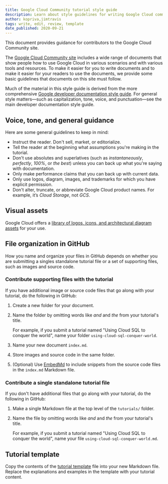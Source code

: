 ```yaml
---
title: Google Cloud Community tutorial style guide
description: Learn about style guidelines for writing Google Cloud community tutorials.
author: kopriva,jimtravis
tags: write, edit, review, template
date_published: 2020-09-21
---
```


This document provides guidance for contributors to the Google Cloud Community site.

The [Google Cloud Community site](https://cloud.google.com/community/tutorials) includes a wide range of documents that show people how to use Google Cloud in
various scenarios and with various tools and resources. To make it easier for you to write documents and to make it easier for your readers to use the documents,
we provide some basic guidelines that documents on this site must follow.

Much of the material in this style guide is derived from the more comprehensive
[Google developer documentation style guide](https://developers.google.com/style/). For general style matters—such as capitalization, tone, voice, and
punctuation—see the main developer documentation style guide.

## Voice, tone, and general guidance

Here are some general guidelines to keep in mind:

* Instruct the reader. Don't sell, market, or editorialize.
* Tell the reader at the beginning what assumptions you're making in the tutorial.
* Don't use absolutes and superlatives (such as _instantaneously_, _perfectly_, _100%_, or _the best_) unless you can back up what you're saying with
  documentation.
* Only make performance claims that you can back up with current data.
* Only use logos, diagram, images, and trademarks for which you have explicit permission.
* Don't alter, truncate, or abbreviate Google Cloud product names. For example, it’s _Cloud Storage_, not _GCS_.

## Visual assets

Google Cloud offers a [library of logos, icons, and architectural diagram assets](https://cloud.google.com/icons/) for your use.

## File organization in GitHub

How you name and organize your files in GitHub depends on whether you are submitting
a singles standalone tutorial file or a set of supporting files, such as images and
source code.

### Contribute supporting files with the tutorial

If you have additional image or source code files that go along with your tutorial,
do the following in GitHub:

1.  Create a new folder for your document.
1.  Name the folder by omitting words like *and* and *the* from your tutorial's
    title.

    For example, if you submit a tutorial named "Using Cloud SQL to conquer
    the world", name your folder `using-cloud-sql-conquer-world`.

1.  Name your new document `index.md`.
1.  Store images and source code in the same folder.
1.  (Optional) Use [EmbedMd](https://github.com/campoy/embedmd) to include
    snippets from the source code files in the `index.md` Markdown file.

### Contribute a single standalone tutorial file

If you don't have additional files that go along with your tutorial, do the
following in GitHub:

1.  Make a single Markdown file at the top level of the `tutorials/` folder.

1.  Name the file by omitting words like *and* and *the* from your tutorial's
    title.

    For example, if you submit a tutorial named "Using Cloud SQL to conquer
    the world", name your file `using-cloud-sql-conquer-world.md`.

## Tutorial template

Copy the contents of the [tutorial template](https://github.com/GoogleCloudPlatform/community/blob/master/tutorials/tutorial-template/index.md) file into your 
new Markdown file. Replace the explanations and examples in the template with your tutorial content.
